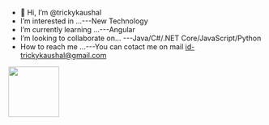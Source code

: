 - 👋 Hi, I’m @trickykaushal
- I’m interested in ...---New Technology
- I’m currently learning ...---Angular
- I’m looking to collaborate on... ---Java/C#/.NET Core/JavaScript/Python
- How to reach me ...---You can cotact me on mail id-trickykaushal@gmail.com

<div id="header" align="centre">
  <img src="https://media.giphy.com/media/M9gbBd9nbDrOTu1Mqx/giphy.gif" width="100"/>
</div>






